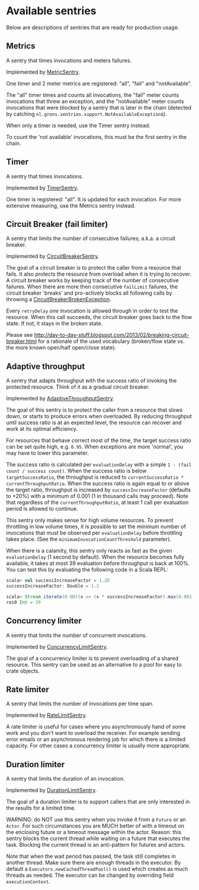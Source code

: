 # Available sentries

Below are descriptions of sentries that are ready for production usage.

## Metrics

A sentry that times invocations and meters failures.

Implemented by [MetricSentry](/src/main/scala/nl/grons/sentries/core/MetricSentry.scala).

One timer and 2 meter metrics are registered: "all", "fail" and "notAvailable".

The "all" timer times and counts all invocations, the "fail" meter counts invocations that threw an exception, and the "notAvailable" meter counts invocations that were blocked by a sentry that is later in the chain (detected by catching `nl.grons.sentries.support.NotAvailableException`s).

When only a timer is needed, use the Timer sentry instead.

To count the 'not available' invocations, this must be the first sentry in the chain.

## Timer

A sentry that times invocations.

Implemented by [TimerSentry](/src/main/scala/nl/grons/sentries/core/TimerSentry.scala).

One timer is registered: "all". It is updated for each invocation. For more extensive measuring, use the Metrics sentry instead.

## Circuit Breaker (fail limiter)

A sentry that limits the number of consecutive failures; a.k.a. a circuit breaker.

Implemented by [CircuitBreakerSentry](/src/main/scala/nl/grons/sentries/core/CircuitBreakerSentry.scala).

The goal of a circuit breaker is to protect the caller from a resource that fails. It also protects the resource from overload when it is trying to recover. A circuit breaker works by keeping track of the number of consecutive failures. When there are more then consecutive `failLimit` failures, the circuit breaker 'breaks' and pro-actively blocks all following calls by throwing a [CircuitBreakerBrokenException](/src/main/scala/nl/grons/sentries/core/CircuitBreakerBrokenException.scala).

Every `retryDelay` _one_ invocation is allowed through in order to test the resource. When this call succeeds, the circuit breaker goes back to the flow state. If not, it stays in the broken state.

Please see <http://day-to-day-stuff.blogspot.com/2013/02/breaking-circuit-breaker.html> for a rationale of the used vocabulary (broken/flow state vs. the more known open/half open/close state).

## Adaptive throughput

A sentry that adapts throughput with the success ratio of invoking the protected resource. Think of it as a gradual circuit breaker.

Implemented by [AdaptiveThroughputSentry](/src/main/scala/nl/grons/sentries/core/AdaptiveThroughputSentry.scala).

The goal of this sentry is to protect the caller from a resource that slows down, or starts to produce errors when overloaded. By reducing throughput until success ratio is at an expected level, the resource can recover and work at its optimal efficiency.

For resources that behave correct most of the time, the target success ratio can be set quite high, e.g. `0.95`. When exceptions are more 'normal', you may have to lower this parameter.

The success ratio is calculated per `evaluationDelay` with a simple `1 - (fail count / success count)`.
When the success ratio is below `targetSuccessRatio`, the throughput is reduced to `currentSuccessRatio * currentThroughputRatio`. When the success ratio is again equal to or above the target ratio, throughput is increased by `successIncreaseFactor` (defaults to +20%) with a minimum of 0.001 (1 in thousand calls may proceed).
Note that regardless of the `currentThroughputRatio`, at least 1 call per evaluation period is allowed to continue.

This sentry only makes sense for high volume resources. To prevent throttling in low volume times, it is possible to set the minimum number of invocations that must be observed per `evaluationDelay` before throttling takes place. (See the `minimumInvocationCountThreshold` parameter).

When there is a calamity, this sentry only reacts as fast as the given `evaluationDelay` (1 second by default).
When the resource becomes fully available, it takes at most 39 evaluation before throughput is back at 100%. You can test this by evaluating the following code in a Scala REPL:

```scala
scala> val successIncreaseFactor = 1.2D
successIncreaseFactor: Double = 1.2

scala> Stream.iterate(0.0D)(x => (x * successIncreaseFactor).max(0.001).min(1.0D)).zipWithIndex.takeWhile(_._1 < 1.0).last._2 + 1
res0 Int = 39
```

## Concurrency limiter

A sentry that limits the number of concurrent invocations.

Implemented by [ConcurrencyLimitSentry](/src/main/scala/nl/grons/sentries/core/ConcurrencyLimitSentry.scala).

The goal of a concurrency limiter is to prevent overloading of a shared resource. This sentry can be used as an alternative to a pool for easy to crate objects.

## Rate limiter

A sentry that limits the number of invocations per time span.

Implemented by [RateLimitSentry](/src/main/scala/nl/grons/sentries/core/RateLimitSentry.scala).


A rate limiter is useful for cases where you asynchronously hand of some work and you don't want to overload the receiver. For example sending error emails or an asynchronous rendering job for which there is a limited capacity.
For other cases a concurrency limiter is usually more appropriate.

## Duration limiter

A sentry that limits the duration of an invocation.

Implemented by [DurationLimitSentry](/src/main/scala/nl/grons/sentries/core/DurationLimitSentry.scala).

The goal of a duration limiter is to support callers that are only interested in the results for a limited time.

WARNING: do NOT use this sentry when you invoke it from a `Future` or an `Actor`. For such circumstances you are MUCH better of with a timeout on the enclosing future or a timeout message within the actor. Reason: this sentry blocks the current thread while waiting on a future that executes the task. Blocking the current thread is an anti-pattern for futures and actors.

Note that when the wait period has passed, the task still completes in another thread. Make sure there are enough threads in the executor. By default a `Executors.newCachedThreadPool()` is used which creates as much threads as needed. The executor can be changed by overriding field `executionContext`.
